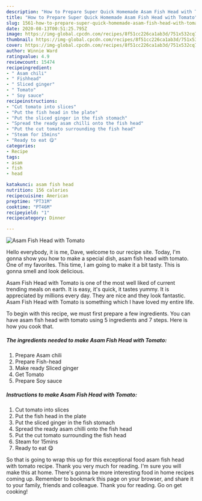```yaml
---
description: "How to Prepare Super Quick Homemade Asam Fish Head with Tomato"
title: "How to Prepare Super Quick Homemade Asam Fish Head with Tomato"
slug: 1561-how-to-prepare-super-quick-homemade-asam-fish-head-with-tomato
date: 2020-08-13T00:51:25.795Z
image: https://img-global.cpcdn.com/recipes/8f51cc226ca1ab3d/751x532cq70/asam-fish-head-with-tomato-recipe-main-photo.jpg
thumbnail: https://img-global.cpcdn.com/recipes/8f51cc226ca1ab3d/751x532cq70/asam-fish-head-with-tomato-recipe-main-photo.jpg
cover: https://img-global.cpcdn.com/recipes/8f51cc226ca1ab3d/751x532cq70/asam-fish-head-with-tomato-recipe-main-photo.jpg
author: Winnie Ward
ratingvalue: 4.9
reviewcount: 15474
recipeingredient:
- " Asam chili"
- " Fishhead"
- " Sliced ginger"
- " Tomato"
- " Soy sauce"
recipeinstructions:
- "Cut tomato into slices"
- "Put the fish head in the plate"
- "Put the sliced ginger in the fish stomach"
- "Spread the ready asam chilli onto the fish head"
- "Put the cut tomato surrounding the fish head"
- "Steam for 15mins"
- "Ready to eat 😋"
categories:
- Recipe
tags:
- asam
- fish
- head

katakunci: asam fish head 
nutrition: 156 calories
recipecuisine: American
preptime: "PT31M"
cooktime: "PT46M"
recipeyield: "1"
recipecategory: Dinner

---
```



![Asam Fish Head with Tomato](https://img-global.cpcdn.com/recipes/8f51cc226ca1ab3d/751x532cq70/asam-fish-head-with-tomato-recipe-main-photo.jpg)

Hello everybody, it is me, Dave, welcome to our recipe site. Today, I'm gonna show you how to make a special dish, asam fish head with tomato. One of my favorites. This time, I am going to make it a bit tasty. This is gonna smell and look delicious.



Asam Fish Head with Tomato is one of the most well liked of current trending meals on earth. It is easy, it's quick, it tastes yummy. It is appreciated by millions every day. They are nice and they look fantastic. Asam Fish Head with Tomato is something which I have loved my entire life.


To begin with this recipe, we must first prepare a few ingredients. You can have asam fish head with tomato using 5 ingredients and 7 steps. Here is how you cook that.

<!--inarticleads1-->

##### The ingredients needed to make Asam Fish Head with Tomato:

1. Prepare  Asam chili
1. Prepare  Fish-head
1. Make ready  Sliced ginger
1. Get  Tomato
1. Prepare  Soy sauce




<!--inarticleads2-->

##### Instructions to make Asam Fish Head with Tomato:

1. Cut tomato into slices
1. Put the fish head in the plate
1. Put the sliced ginger in the fish stomach
1. Spread the ready asam chilli onto the fish head
1. Put the cut tomato surrounding the fish head
1. Steam for 15mins
1. Ready to eat 😋




So that is going to wrap this up for this exceptional food asam fish head with tomato recipe. Thank you very much for reading. I'm sure you will make this at home. There's gonna be more interesting food in home recipes coming up. Remember to bookmark this page on your browser, and share it to your family, friends and colleague. Thank you for reading. Go on get cooking!
